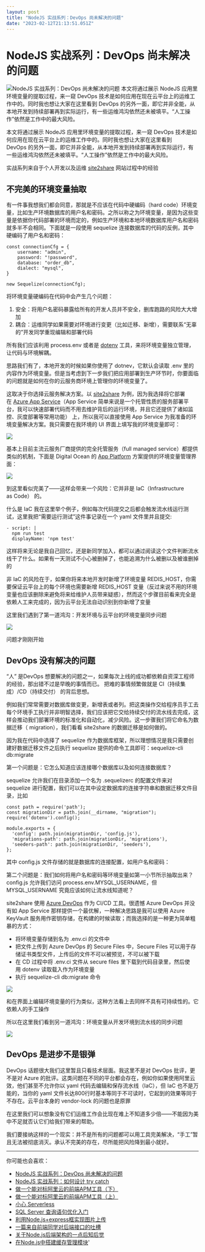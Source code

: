 ```yaml
---
layout: post
title: "NodeJS 实战系列：DevOps 尚未解决的问题"
date: "2023-02-12T21:13:51.051Z"
---
```

NodeJS 实战系列：DevOps 尚未解决的问题
==========================

![NodeJS 实战系列：DevOps 尚未解决的问题](https://img2023.cnblogs.com/blog/138155/202302/138155-20230212121917753-1925050264.png) 本文将通过展示 NodeJS 应用里环境变量的提取过程，来一窥 DevOps 技术是如何应用在现在云平台上的运维工作中的。同时我也想让大家在这里看到 DevOps 的另外一面，即它并非全能，从本地开发到持续部署再到实际运行，有一些运维鸿沟依然还未被填平。“人工操作”依然是工作中的最大风险。

本文将通过展示 NodeJS 应用里环境变量的提取过程，来一窥 DevOps 技术是如何应用在现在云平台上的运维工作中的。同时我也想让大家在这里看到 DevOps 的另外一面，即它并非全能，从本地开发到持续部署再到实际运行，有一些运维鸿沟依然还未被填平。“人工操作”依然是工作中的最大风险。

实战系列来自于个人开发以及运维 [site2share](https://www.site2share.com) 网站过程中的经验

不完美的环境变量抽取
----------

有一件事我想我们都会同意，那就是不应该在代码中硬编码（hard code）环境变量，比如生产环境数据库的用户名和密码。之所以称之为环境变量，是因为这些变量是依据你代码部署的环境而定的，例如生产环境和本地环境数据库用户名和密码就多半不会相同。下面就是一段使用 sequelize 连接数据库的代码的反例，其中硬编码了用户名和密码：

    const connectionCfg = {
        username: "admin",
        password: "!password",
        database: "order_db",
        dialect: "mysql",
    }
    
    new Sequelize(connectionCfg);
    

将环境变量硬编码在代码中会产生几个问题：

1.  安全：将用户名密码暴露给所有的开发人员并不安全，删库跑路的风险大大增加
2.  耦合：运维同学如果需要对环境进行变更（比如迁移、新增），需要联系“无辜的”开发同学重现编辑和部署代码

所有我们应该利用 process.env 或者是 [dotenv](https://github.com/motdotla/dotenv) 工具，来将环境变量独立管理，让代码与环境解耦。

思路我们有了，本地开发的时候如果你使用了 dotnev，它默认会读取 .env 里的内容作为环境变量。但是当考虑到下一步我们把应用部署到生产环节时，你要面临的问题就是如何在你的云服务商环境上管理你的环境变量了。

这取决于你选择云服务解决方案。以 [site2share](https://www.site2share.com) 为例，因为我选择将它部署在 [Azure App Service](https://azure.microsoft.com/en-in/products/app-service/)（App Service 简单来说是一个托管性质的服务部署平台，我可以快速部署代码而不用去维护背后的运行环境，并且它还提供了诸如监控、灰度部署等常用功能） 上，所以我可以直接使用 App Service 为我准备的环境变量解决方案。我只需要在我环境的 UI 界面上填写我的环境变量即可：

![](https://img2023.cnblogs.com/blog/138155/202302/138155-20230212121819145-63751095.png)

基本上目前主流云服务厂商提供的完全托管服务（full managed service）都提供类似的机制，下面是 Digital Ocean 的 [App Platform](https://www.digitalocean.com/products/app-platform) 方案提供的环境变量管理界面：

![](https://img2023.cnblogs.com/blog/138155/202302/138155-20230212121834284-1190069969.png)

到这里看似完美了——这样会带来一个风险：它并非是 IaC（Infrastructure as Code） 的。

什么是 IaC 我在这里举个例子，例如每次代码提交之后都会触发流水线运行测试，这里我把“需要运行测试”这件事记录在一个 yaml 文件里并且提交:

    - script: |
      npm run test
      displayName: 'npm test'
    

这样将来无论是我自己回忆，还是新同学加入，都可以通过阅读这个文件判断流水线干了什么。如果有一天测试不小心被删掉了，也能追溯为什么被删以及被谁删掉的

非 IaC 的风险在于，如果你将来本地开发时新增了环境变量 REDIS\_HOST，你需要保证云平台上的每个环境也需要新增 REDIS\_HOST 变量（反过来说不用的环境变量也应该删除来避免将来给维护人员带来疑惑），然而这个步骤目前看来完全是依赖人工来完成的，因为云平台无法自动识别到你新增了变量

这里我们遇到了第一道鸿沟：开发环境与云平台的环境变量同步问题

![](https://img2023.cnblogs.com/blog/138155/202302/138155-20230212121843218-1264536406.png)

问题才刚刚开始

DevOps 没有解决的问题
--------------

“人” 是DevOps 想要解决的问题之一，如果每次上线的成功都依赖自资深工程师的经验，那出错不过是早晚的事情而已。 把难的事情频繁做就是 CI（持续集成）/CD（持续交付） 的背后思想。

例如我们常常需要对数据库做变更，新增表或者列。把这类操作交给程序员手工去每个环境手工执行并非明智选择，我们应该把它交给持续交付的流水线去完成，这样会推动我们部署环境的标准化和自动化，减少风险。这一步骤我们将它命名为数据迁移（ migration），我们看看 site2share 的数据迁移是如何做的。

因为我在代码中选择了 sequelize 作为数据库框架，所以理想情况是我只需要创建好数据迁移文件之后执行 sequelize 提供的命令工具即可：sequelize-cli db:migrate

第一个问题是：它怎么知道应该连接哪个数据库以及如何连接数据库？

sequelize 允许我们在目录添加一个名为 .sequelizerc 的配置文件来对 sequelize 进行配置，我们可以在其中设定数据库的连接字符串和数据迁移文件目录，比如

    const path = require('path');
    const migrationDir = path.join(__dirname, "migration");
    require('dotenv').config();
    
    module.exports = {
      'config': path.join(migrationDir, 'config.js'),
      'migrations-path': path.join(migrationDir, 'migrations'),
      'seeders-path': path.join(migrationDir, 'seeders'),
    };
    

其中 config.js 文件存储的就是数据库的连接配置，如用户名和密码：

第二个问题是：我们如何将用户名和密码等环境变量如第一小节所示抽取出来？config.js 允许我们访问 process.env.MYSQL\_USERNAME，但 MYSQL\_USERNAME 究竟应该如何让流水线知道呢？

site2share 使用 [Azure DevOps](https://azure.microsoft.com/en-us/products/devops/) 作为 CI/CD 工具。很遗憾 Azure DevOps 并没有如 App Service 那样提供一个最优解，一种解决思路是我可以使用 Azure KeyVault 服务用作密钥存储，在构建的时候读取；而我选择的是一种更为简单粗暴的方式：

*   将环境变量存储到名为 .env.ci 的文件中
*   把文件上传到 Azure DevOps 的 Secure Files 中，Secure Files 可以用于存储证书类型文件，上传后的文件不可以被预览，不可以被下载
*   在 CD 过程中将 .env.ci 文件从 secure files 里下载到代码目录里，然后使用 dotenv 读取载入作为环境变量
*   执行 sequelize-cli db:migrate 命令

![](https://img2023.cnblogs.com/blog/138155/202302/138155-20230212121854267-455130053.png)

和在界面上编辑环境变量的行为类似，这种方法看上去同样不具有可持续性的。它依赖人的手工操作

所以在这里我们看到另一道鸿沟：环境变量从开发环境到流水线的同步问题

![](https://img2023.cnblogs.com/blog/138155/202302/138155-20230212121902492-635210070.png)

DevOps 是进步不是银弹
--------------

DevOps 话题很大我们这里暂且只看技术层面。我这里不是对 DevOps 批评，更不是对 Azure 的批评。这类问题在不同的平台都会存在，例如你如果使用阿里云效，他们甚至不允许你以 yaml 代码去编辑和保存流水线（IaC），但 IaC 也不是万能的，当你的 yaml 文件长达800行时基本等同于不可读时，它起到的效果等同于不存在。云平台本身的 vendor-lock 的问题也是原罪

在这里我们可以想象没有它们运维工作会比现在难上不知道多少倍——不能因为美中不足就否认它们给我们带来的帮助。

我们要接纳这样的一个现实：并不是所有的问题都可以用工具完美解决，“手工”暂且无法被彻底消灭。承认不完美的存在，尽所能把风险降到最小就好。

* * *

你可能也会喜欢：

*   [NodeJS 实战系列：DevOps 尚未解决的问题](https://www.v2think.com/devops-solution-in-nodejs)
*   [NodeJS 实战系列：如何设计 try catch](https://www.v2think.com/nodejs-try-catch-best-practice)
*   [做一个能对标阿里云的前端APM工具（下）](https://www.v2think.com/apm-tool-2)
*   [做一个能对标阿里云的前端APM工具（上）](https://www.v2think.com/apm-tool-1)
*   [小心 Serverless](https://www.v2think.com/careful-with-serverless)
*   [SQL Server 查询语句优化入门](https://www.v2think.com/sql-server-optimize-tutorial)
*   [利用Node.js+express框实现图片上传](https://www.v2think.com/nodejs-express-upload-image)
*   [一篇来自前端同学对后端接口的吐槽](https://www.v2think.com/toast-about-backend-API)
*   [关于Node.js后端架构的一点后知后觉](https://www.v2think.com/something-about-nodejs-architecture)
*   [在Node.js中搭建缓存管理模块](https://www.v2think.com/built-cache-management-module-in-nodejs)'